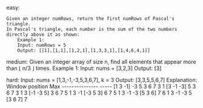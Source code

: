 easy:

    Given an integer numRows, return the first numRows of Pascal's triangle.
    In Pascal's triangle, each number is the sum of the two numbers directly above it as shown:
        Example 1:
        Input: numRows = 5
        Output: [[1],[1,1],[1,2,1],[1,3,3,1],[1,4,6,4,1]]

medium:
    Given an integer array of size n, find all elements that appear more than ⌊ n/3 ⌋ times.
    Example 1:
    Input: nums = [3,2,3]
    Output: [3]

hard:
    Input: nums = [1,3,-1,-3,5,3,6,7], k = 3
    Output: [3,3,5,5,6,7]
    Explanation: 
    Window position                Max
    ---------------               -----
    [1  3  -1] -3  5  3  6  7       3
    1 [3  -1  -3] 5  3  6  7       3
    1  3 [-1  -3  5] 3  6  7       5
    1  3  -1 [-3  5  3] 6  7       5
    1  3  -1  -3 [5  3  6] 7       6
    1  3  -1  -3  5 [3  6  7]      7